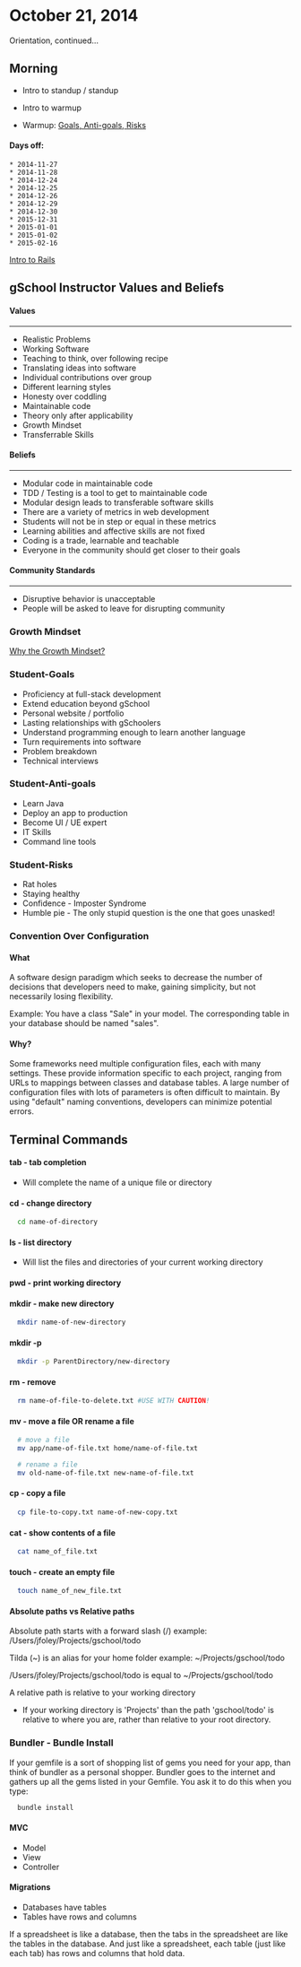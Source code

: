 # October 21, 2014

Orientation, continued...

## Morning

* Intro to standup / standup

* Intro to warmup
* Warmup: [Goals, Anti-goals, Risks](https://github.com/gSchool/goals-anti_goals-risks)

#### Days off:

    * 2014-11-27
    * 2014-11-28
    * 2014-12-24
    * 2014-12-25
    * 2014-12-26
    * 2014-12-29
    * 2014-12-30
    * 2015-12-31
    * 2015-01-01
    * 2015-01-02
    * 2015-02-16

[Intro to Rails](/lessons/rails-tutorial/00-overview/deliverable)





## gSchool Instructor Values and Beliefs

#### Values
---------
* Realistic Problems
* Working Software
* Teaching to think, over following recipe
* Translating ideas into software
* Individual contributions over group
* Different learning styles
* Honesty over coddling
* Maintainable code
* Theory only after applicability
* Growth Mindset
* Transferrable Skills

#### Beliefs
--------------------------
* Modular code in maintainable code
* TDD / Testing is a tool to get to maintainable code
* Modular design leads to transferable software skills
* There are a variety of metrics in web development
* Students will not be in step or equal in these metrics
* Learning abilities and affective skills are not fixed
* Coding is a trade, learnable and teachable
* Everyone in the community should get closer to their goals

#### Community Standards
-------------------
* Disruptive behavior is unacceptable
* People will be asked to leave for disrupting community

### Growth Mindset

[Why the Growth Mindset?](http://www.mindsetworks.com/webnav/whatismindset.aspx)

### Student-Goals

* Proficiency at full-stack development
* Extend education beyond gSchool
* Personal website / portfolio
* Lasting relationships with gSchoolers
* Understand programming enough to learn another language
* Turn requirements into software
* Problem breakdown
* Technical interviews

### Student-Anti-goals

* Learn Java
* Deploy an app to production
* Become UI / UE expert
* IT Skills
* Command line tools

### Student-Risks

* Rat holes
* Staying healthy
* Confidence - Imposter Syndrome
* Humble pie - The only stupid question is the one that goes unasked!

### Convention Over Configuration

#### What
A software design paradigm which seeks to decrease the number of decisions
that developers need to make, gaining simplicity, but not necessarily losing
flexibility.

Example: You have a class "Sale" in your model. The corresponding table in your
 database should be named "sales".

#### Why?

Some frameworks need multiple configuration files, each with many settings.
These provide information specific to each project, ranging from URLs to mappings
between classes and database tables. A large number of configuration files with
lots of parameters is often difficult to maintain. By using "default" naming
conventions, developers can minimize potential errors.

## Terminal Commands

#### tab - tab completion
* Will complete the name of a unique file or directory

#### cd - change directory
```bash
  cd name-of-directory
 ```
#### ls - list directory

* Will list the files and directories of your current working directory

#### pwd - print working directory

#### mkdir - make new directory
```bash
  mkdir name-of-new-directory
```
#### mkdir -p
```bash
  mkdir -p ParentDirectory/new-directory
```
#### rm - remove
```bash
  rm name-of-file-to-delete.txt #USE WITH CAUTION!
```
#### mv - move a file OR rename a file
```bash
  # move a file
  mv app/name-of-file.txt home/name-of-file.txt

  # rename a file
  mv old-name-of-file.txt new-name-of-file.txt
```
#### cp - copy a file
```bash
  cp file-to-copy.txt name-of-new-copy.txt
```
#### cat - show contents of a file
```bash
  cat name_of_file.txt
```
#### touch - create an empty file
```bash
  touch name_of_new_file.txt
```

#### Absolute paths vs Relative paths

Absolute path starts with a forward slash (/)
example: /Users/jfoley/Projects/gschool/todo

Tilda (~) is an alias for your home folder
example: ~/Projects/gschool/todo

/Users/jfoley/Projects/gschool/todo is equal to ~/Projects/gschool/todo

A relative path is relative to your working directory

* If your working directory is 'Projects' than the path 'gschool/todo'
is relative to where you are, rather than relative to your root directory.

### Bundler - Bundle Install

If your gemfile is a sort of shopping list of gems you need for your app, than
think of bundler as a personal shopper. Bundler goes to the internet and gathers
up all the gems listed in your Gemfile. You ask it to do this when you type:

```bash
  bundle install
```

#### MVC
* Model
* View
* Controller

#### Migrations

* Databases have tables
* Tables have rows and columns

If a spreadsheet is like a database, then the tabs in the spreadsheet are like
the tables in the database. And just like a spreadsheet, each table (just like
each tab) has rows and columns that hold data.
